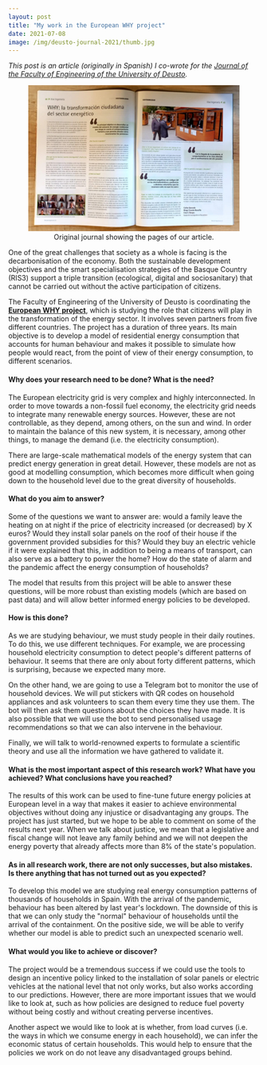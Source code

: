 ```yaml
---
layout: post
title: "My work in the European WHY project"
date: 2021-07-08
image: /img/deusto-journal-2021/thumb.jpg
---
```

_This post is an article (originally in Spanish) I co-wrote for the [Journal of the Faculty of Engineering of the University of Deusto](https://www.slideshare.net/deusto/deusto-ingeniera-22-ao-2021)._

<center>
<figure>
  <img src="/img/deusto-journal-2021/journal-pic.jpg" alt="Original journal showing the pages of our article.">
  <figcaption>Original journal showing the pages of our article.</figcaption>
</figure>
</center>

One of the great challenges that society as a whole is facing is the decarbonisation of the economy. Both the sustainable development objectives and the smart specialisation strategies of the Basque Country (RIS3) support a triple transition (ecological, digital and sociosanitary) that cannot be carried out without the active participation of citizens.

The Faculty of Engineering of the University of Deusto is coordinating the [**European WHY project**](https://cordis.europa.eu/project/id/891943), which is studying the role that citizens will play in the transformation of the energy sector. It involves seven partners from five different countries. The project has a duration of three years. Its main objective is to develop a model of residential energy consumption that accounts for human behaviour and makes it possible to simulate how people would react, from the point of view of their energy consumption, to different scenarios.

#### Why does your research need to be done? What is the need?

The European electricity grid is very complex and highly interconnected. In order to move towards a non-fossil fuel economy, the electricity grid needs to integrate many renewable energy sources. However, these are not controllable, as they depend, among others, on the sun and wind. In order to maintain the balance of this new system, it is necessary, among other things, to manage the demand (i.e. the electricity consumption).

There are large-scale mathematical models of the energy system that can predict energy generation in great detail. However, these models are not as good at modelling consumption, which becomes more difficult when going down to the household level due to the great diversity of households.

####  What do you aim to answer?

Some of the questions we want to answer are: would a family leave the heating on at night if the price of electricity increased (or decreased) by X euros? Would they install solar panels on the roof of their house if the government provided subsidies for this? Would they buy an electric vehicle if it were explained that this, in addition to being a means of transport, can also serve as a battery to power the home? How do the state of alarm and the pandemic affect the energy consumption of households?

The model that results from this project will be able to answer these questions, will be more robust than existing models (which are based on past data) and will allow better informed energy policies to be developed.

####  How is this done? 

As we are studying behaviour, we must study people in their daily routines. To do this, we use different techniques. For example, we are processing household electricity consumption to detect people's different patterns of behaviour. It seems that there are only about forty different patterns, which is surprising, because we expected many more. 

On the other hand, we are going to use a Telegram bot to monitor the use of household devices. We will put stickers with QR codes on household appliances and ask volunteers to scan them every time they use them. The bot will then ask them questions about the choices they have made. It is also possible that we will use the bot to send personalised usage recommendations so that we can also intervene in the behaviour.

Finally, we will talk to world-renowned experts to formulate a scientific theory and use all the information we have gathered to validate it.

#### What is the most important aspect of this research work? What have you achieved? What conclusions have you reached?

The results of this work can be used to fine-tune future energy policies at European level in a way that makes it easier to achieve environmental objectives without doing any injustice or disadvantaging any groups. The project has just started, but we hope to be able to comment on some of the results next year. When we talk about justice, we mean that a legislative and fiscal change will not leave any family behind and we will not deepen the energy poverty that already affects more than 8% of the state's population.

#### As in all research work, there are not only successes, but also mistakes. Is there anything that has not turned out as you expected?

To develop this model we are studying real energy consumption patterns of thousands of households in Spain. With the arrival of the pandemic, behaviour has been altered by last year's lockdown. The downside of this is that we can only study the "normal" behaviour of households until the arrival of the containment. On the positive side, we will be able to verify whether our model is able to predict such an unexpected scenario well.

#### What would you like to achieve or discover?

The project would be a tremendous success if we could use the tools to design an incentive policy linked to the installation of solar panels or electric vehicles at the national level that not only works, but also works according to our predictions. However, there are more important issues that we would like to look at, such as how policies are designed to reduce fuel poverty without being costly and without creating perverse incentives.

Another aspect we would like to look at is whether, from load curves (i.e. the ways in which we consume energy in each household), we can infer the economic status of certain households. This would help to ensure that the policies we work on do not leave any disadvantaged groups behind.